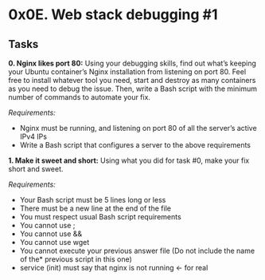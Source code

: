 # 0x0E. Web stack debugging #1

## Tasks
**0. Nginx likes port 80:**
Using your debugging skills, find out what’s keeping your Ubuntu container’s Nginx installation from listening on port 80. Feel free to install whatever tool you need, start and destroy as many containers as you need to debug the issue. Then, write a Bash script with the minimum number of commands to automate your fix.

*Requirements:*
* Nginx must be running, and listening on port 80 of all the server’s active IPv4 IPs
* Write a Bash script that configures a server to the above requirements

**1. Make it sweet and short:**
Using what you did for task #0, make your fix short and sweet.

*Requirements:*
* Your Bash script must be 5 lines long or less
* There must be a new line at the end of the file
* You must respect usual Bash script requirements
* You cannot use ;
* You cannot use &&
* You cannot use wget
* You cannot execute your previous answer file (Do not include the name of the* previous script in this one)
* service (init) must say that nginx is not running ← for real
